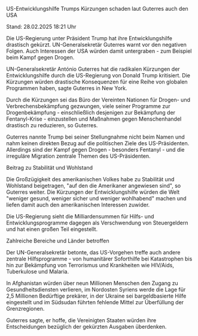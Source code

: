 
US-Entwicklungshilfe
Trumps Kürzungen schaden laut Guterres auch den USA


Stand: 28.02.2025 18:21 Uhr


Die US-Regierung unter Präsident Trump hat ihre Entwicklungshilfe drastisch gekürzt. UN-Generalsekretär Guterres warnt vor den negativen Folgen. Auch Interessen der USA würden damit untergraben - zum Beispiel beim Kampf gegen Drogen.



UN-Generalsekretär António Guterres hat die radikalen Kürzungen der Entwicklungshilfe durch die US-Regierung von Donald Trump kritisiert. Die Kürzungen würden drastische Konsequenzen für eine Reihe von globalen Programmen haben, sagte Guterres in New York. 


Durch die Kürzungen sei das Büro der Vereinten Nationen für Drogen- und Verbrechensbekämpfung gezwungen, viele seiner Programme zur Drogenbekämpfung - einschließlich desjenigen zur Bekämpfung der Fentanyl-Krise - einzustellen und Maßnahmen gegen Menschenhandel drastisch zu reduzieren, so Guterres.


Guterres nannte Trump bei seiner Stellungnahme nicht beim Namen und nahm keinen direkten Bezug auf die politischen Ziele des US-Präsidenten. Allerdings sind der Kampf gegen Drogen - besonders Fentanyl - und die irreguläre Migration zentrale Themen des US-Präsidenten. 

Beitrag zu Stabilität und Wohlstand


Die Großzügigkeit des amerikanischen Volkes habe zu Stabilität und Wohlstand beigetragen, "auf den die Amerikaner angewiesen sind", so Guterres weiter. Die Kürzungen der Entwicklungshilfe würden die Welt "weniger gesund, weniger sicher und weniger wohlhabend" machen und liefen damit auch den amerikanischen Interessen zuwider.


Die US-Regierung sieht die Milliardensummen für Hilfs- und Entwicklungsprogramme dagegen als Verschwendung von Steuergeldern und hat einen großen Teil eingestellt.

Zahlreiche Bereiche und Länder betroffen


Der UN-Generalsekretär betonte, das US-Vorgehen treffe auch andere zentrale Hilfsprogramme - von humanitärer Soforthilfe bei Katastrophen bis hin zur Bekämpfung von Terrorismus und Krankheiten wie HIV/Aids, Tuberkulose und Malaria.


In Afghanistan würden über neun Millionen Menschen den Zugang zu Gesundheitsdiensten verlieren, im Nordosten Syriens werde die Lage für 2,5 Millionen Bedürftige prekärer, in der Ukraine sei bargeldbasierte Hilfe eingestellt und im Südsudan führten fehlende Mittel zur Überfüllung der Grenzregionen.


Guterres sagte, er hoffe, die Vereinigten Staaten würden ihre Entscheidungen bezüglich der gekürzten Ausgaben überdenken.

